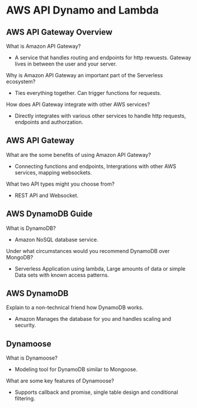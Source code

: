 # AWS API Dynamo and Lambda

## AWS API Gateway Overview

What is Amazon API Gateway?

- A service that handles routing and endpoints for http rewuests. Gateway lives in between the user and your server.  

Why is Amazon API Gateway an important part of the Serverless ecosystem?

- Ties everything together. Can trigger functions for requests.  

How does API Gateway integrate with other AWS services?

- Directly integrates with various other services to handle http requests, endpoints and authorzation.  

## AWS API Gateway

What are the some benefits of using Amazon API Gateway?

- Connecting functions and endpoints, Intergrations with other AWS services, mapping websockets.  

What two API types might you choose from?

- REST API and Websocket.  

## AWS DynamoDB Guide

What is DynamoDB?

- Amazon NoSQL database service.  

Under what circumstances would you recommend DynamoDB over MongoDB?

- Serverless Application using lambda, Large amounts of data or simple Data sets with known access patterns.  

## AWS DynamoDB

Explain to a non-technical friend how DynamoDB works.

- Amazon Manages the database for you and handles scaling and security.  

## Dynamoose

What is Dynamoose?

- Modeling tool for DynamoDB similar to Mongoose.

What are some key features of Dynamoose?

- Supports callback and promise, single table design and conditional filtering.
